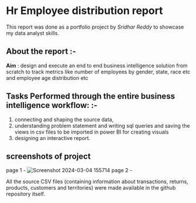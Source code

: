 # Hr Employee distribution report

This report was done as a portfolio project by *Sridhar Reddy* to showcase my data analyst skills.

## About the report :-

**Aim** : design and execute an end to end business intelligence solution from scratch to track metrics like number of employees by gender, state, race etc and employee age distribution etc 



## Tasks Performed through the entire business intelligence workflow: :-

1) connecting and shaping the source data, 
2) understanding problem statement and writing sql queries and saving the views in csv files to be imported in power BI for creating visuals
3) designing an interactive report.

## screenshots of project
page 1 - ![Screenshot 2024-03-04 155714](https://github.com/mallela-sridhar-reddy/hr-data-analysis/assets/115725595/2a1c8b69-868c-4ea5-b01c-e601b9ae225c)
page 2 - 


All the source CSV files (containing information about transactions, returns, products, customers and territories) were made available in the github repository itself. 
